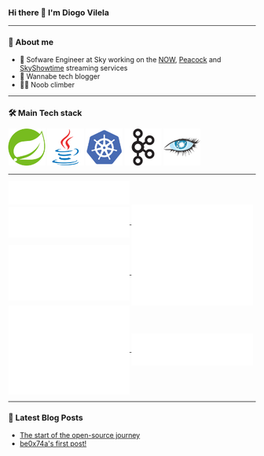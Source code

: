 ### Hi there 👋 I'm Diogo Vilela

---
### 🧑 About me

* 🔭 Sofware Engineer at Sky working on the [NOW](https://www.nowtv.com/), [Peacock](https://www.peacocktv.com/) and [SkyShowtime](https://www.skyshowtime.com/) streaming services
* 📝 Wannabe tech blogger
* 🧗‍♂️ Noob climber

---

### 🛠 Main Tech stack

<p float="left">
  <img src="img/spring.svg" alt="Spring" width="75"/>
  <img src="img/java.svg" alt="Java" width="75"/>
  <img src="img/kubernetes.svg" alt="K8s" width="75"/>
  <img src="img/apache_kafka.svg" alt="Kafka" width="75"/>
  <img src="img/apache_cassandra.svg" alt="Cassandra" width="75"/>
</p>

---

<a href="https://github.com/be0x74a">
  <img align="center" width="49%" src="./header.svg" />
</a>
<br/>
<a href="https://github.com/be0x74a">
  <img align="center" width="49%" src="./repositories.svg" />
</a>
<a href="https://github.com/be0x74a">
  <img align="center" width="49%" src="./acti_comm.svg" />
</a>

<a href="https://github.com/be0x74a">
  <img align="center" width="49%" src="./iso_calender.svg" />
</a>

<a href="https://github.com/be0x74a">
    <img align="center" width="49%" src="./issue_pr_lang.svg" />
</a>

<a href="https://github.com/be0x74a">
  <img align="center" width="49%" src="./github-habits.svg" />
</a>
<a href="https://github.com/be0x74a">
    <img align="center" width="49%" src="./achievements.svg" />
</a>

---

### 📕 Latest Blog Posts
<!-- BLOG-POST-LIST:START -->
- [The start of the open-source journey](https://be0x74a.io/the-start-of-the-open-source-journey/)
- [be0x74a&#39;s first post!](https://be0x74a.io/first-post-of-be0x74a/)
<!-- BLOG-POST-LIST:END -->
